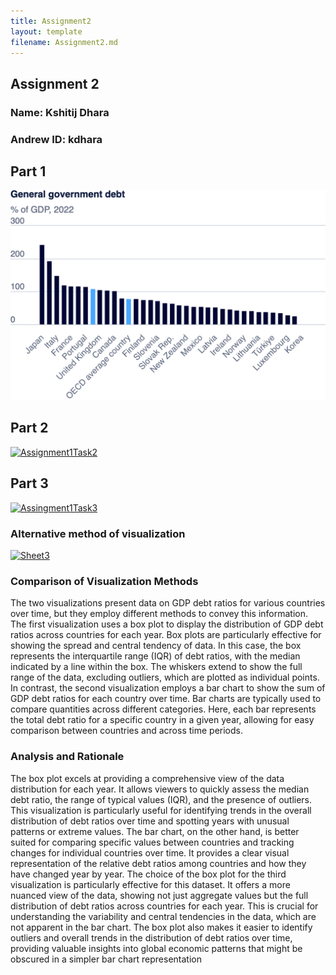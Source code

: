 ```yaml
---
title: Assignment2
layout: template
filename: Assignment2.md
--- 
```


## Assignment 2

### Name: Kshitij Dhara
### Andrew ID: kdhara

## Part 1

![General Government Debt 2022](dataviz%20img/general%20government%20debt.png)

## Part 2

<div class='tableauPlaceholder' id='viz1726000496886' style='position: relative'>
    <noscript>
        <a href='#'><img alt='Assignment1Task2' src='https://public.tableau.com/static/images/Tw/TwDAssignment1/Assignment1Task2/1_rss.png' style='border: none' /></a>
    </noscript>
    <object class='tableauViz' style='display:none;'>
        <param name='host_url' value='https%3A%2F%2Fpublic.tableau.com%2F' />
        <param name='embed_code_version' value='3' />
        <param name='site_root' value='' />
        <param name='name' value='TwDAssignment1/Assignment1Task2' />
        <param name='tabs' value='no' />
        <param name='toolbar' value='yes' />
        <param name='static_image' value='https://public.tableau.com/static/images/Tw/TwDAssignment1/Assignment1Task2/1.png' />
        <param name='animate_transition' value='yes' />
        <param name='display_static_image' value='yes' />
        <param name='display_spinner' value='yes' />
        <param name='display_overlay' value='yes' />
        <param name='display_count' value='yes' />
        <param name='language' value='en-US' />
        <param name='filter' value='publish=yes' />
    </object>
</div>
<script type='text/javascript'>
    var divElement = document.getElementById('viz1726000496886');
    var vizElement = divElement.getElementsByTagName('object')[0];
    vizElement.style.width = '100%';
    vizElement.style.height = (divElement.offsetWidth * 0.75) + 'px';
    var scriptElement = document.createElement('script');
    scriptElement.src = 'https://public.tableau.com/javascripts/api/viz_v1.js';
    vizElement.parentNode.insertBefore(scriptElement, vizElement);
</script>

## Part 3

<div class='tableauPlaceholder' id='viz1726000377101' style='position: relative'>
    <noscript>
        <a href='#'><img alt='Assingment1Task3' src='https://public.tableau.com/static/images/Tw/TwDAssignment1/Assingment1Task3/1_rss.png' style='border: none' /></a>
    </noscript>
    <object class='tableauViz' style='display:none;'>
        <param name='host_url' value='https%3A%2F%2Fpublic.tableau.com%2F' />
        <param name='embed_code_version' value='3' />
        <param name='site_root' value='' />
        <param name='name' value='TwDAssignment1/Assingment1Task3' />
        <param name='tabs' value='no' />
        <param name='toolbar' value='yes' />
        <param name='static_image' value='https://public.tableau.com/static/images/Tw/TwDAssignment1/Assingment1Task3/1.png' />
        <param name='animate_transition' value='yes' />
        <param name='display_static_image' value='yes' />
        <param name='display_spinner' value='yes' />
        <param name='display_overlay' value='yes' />
        <param name='display_count' value='yes' />
        <param name='language' value='en-US' />
        <param name='filter' value='publish=yes' />
    </object>
</div>
<script type='text/javascript'>
    var divElement = document.getElementById('viz1726000377101');
    var vizElement = divElement.getElementsByTagName('object')[0];
    vizElement.style.width = '100%';
    vizElement.style.height = (divElement.offsetWidth * 0.75) + 'px';
    var scriptElement = document.createElement('script');
    scriptElement.src = 'https://public.tableau.com/javascripts/api/viz_v1.js';
    vizElement.parentNode.insertBefore(scriptElement, vizElement);
</script>

### Alternative method of visualization

<div class='tableauPlaceholder' id='viz1725999964350' style='position: relative'>
    <noscript>
        <a href='#'><img alt='Sheet3' src='https://public.tableau.com/static/images/Tw/TwDAssignment1/Sheet3/1_rss.png' style='border: none' /></a>
    </noscript>
    <object class='tableauViz' style='display:none;'>
        <param name='host_url' value='https%3A%2F%2Fpublic.tableau.com%2F' />
        <param name='embed_code_version' value='3' />
        <param name='site_root' value='' />
        <param name='name' value='TwDAssignment1/Sheet3' />
        <param name='tabs' value='no' />
        <param name='toolbar' value='yes' />
        <param name='static_image' value='https://public.tableau.com/static/images/Tw/TwDAssignment1/Sheet3/1.png' />
        <param name='animate_transition' value='yes' />
        <param name='display_static_image' value='yes' />
        <param name='display_spinner' value='yes' />
        <param name='display_overlay' value='yes' />
        <param name='display_count' value='yes' />
        <param name='language' value='en-US' />
        <param name='filter' value='publish=yes' />
    </object>
</div>
<script type='text/javascript'>
    var divElement = document.getElementById('viz1725999964350');
    var vizElement = divElement.getElementsByTagName('object')[0];
    vizElement.style.width = '100%';
    vizElement.style.height = (divElement.offsetWidth * 0.75) + 'px';
    var scriptElement = document.createElement('script');
    scriptElement.src = 'https://public.tableau.com/javascripts/api/viz_v1.js';
    vizElement.parentNode.insertBefore(scriptElement, vizElement);
</script>

### Comparison of Visualization Methods
The two visualizations present data on GDP debt ratios for various countries over time, but they employ different methods to convey this information.
The first visualization uses a box plot to display the distribution of GDP debt ratios across countries for each year. Box plots are particularly effective for showing the spread and central tendency of data. In this case, the box represents the interquartile range (IQR) of debt ratios, with the median indicated by a line within the box. The whiskers extend to show the full range of the data, excluding outliers, which are plotted as individual points.
In contrast, the second visualization employs a bar chart to show the sum of GDP debt ratios for each country over time. Bar charts are typically used to compare quantities across different categories. Here, each bar represents the total debt ratio for a specific country in a given year, allowing for easy comparison between countries and across time periods.

### Analysis and Rationale
The box plot excels at providing a comprehensive view of the data distribution for each year. It allows viewers to quickly assess the median debt ratio, the range of typical values (IQR), and the presence of outliers. This visualization is particularly useful for identifying trends in the overall distribution of debt ratios over time and spotting years with unusual patterns or extreme values.
The bar chart, on the other hand, is better suited for comparing specific values between countries and tracking changes for individual countries over time. It provides a clear visual representation of the relative debt ratios among countries and how they have changed year by year.
The choice of the box plot for the third visualization is particularly effective for this dataset. It offers a more nuanced view of the data, showing not just aggregate values but the full distribution of debt ratios across countries for each year. This is crucial for understanding the variability and central tendencies in the data, which are not apparent in the bar chart. The box plot also makes it easier to identify outliers and overall trends in the distribution of debt ratios over time, providing valuable insights into global economic patterns that might be obscured in a simpler bar chart representation